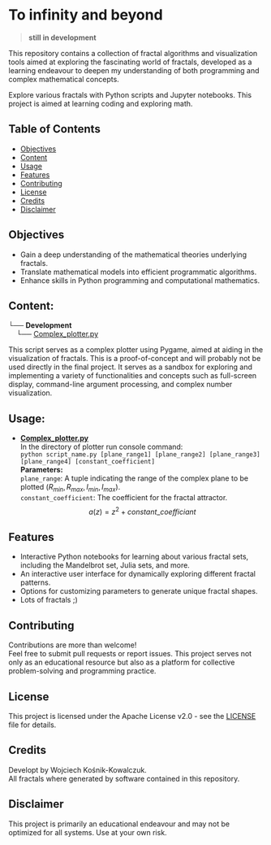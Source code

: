 # To infinity and beyond
> **still in development**

This repository contains a collection of fractal algorithms and visualization tools aimed at exploring the fascinating world of fractals, developed as a learning endeavour to deepen my understanding of both programming and complex mathematical concepts.

Explore various fractals with Python scripts and Jupyter notebooks. This project is aimed at learning coding and exploring math.

## Table of Contents
- [Objectives](#objectives)
- [Content](#content)
- [Usage](#Usage)
- [Features](#features)
- [Contributing](#contributing)
- [License](#license)
- [Credits](#credits)
- [Disclaimer](#disclaimer)

## Objectives

- Gain a deep understanding of the mathematical theories underlying fractals.
- Translate mathematical models into efficient programmatic algorithms.
- Enhance skills in Python programming and computational mathematics.

## Content:

└── **Development** <br>
&nbsp;&nbsp;&nbsp;&nbsp;└── [Complex_plotter.py](Complex_plotter.py)<br>
<!-- indent the block below somehow later -->
This script serves as a complex plotter using Pygame, aimed at aiding in the visualization of fractals. This is a proof-of-concept and will probably not be used directly in the final project. It serves as a sandbox for exploring and implementing a variety of functionalities and concepts such as full-screen display, command-line argument processing, and complex number visualization.

## Usage:

- **[Complex_plotter.py](Complex_plotter.py)**<br>
In the directory of plotter run console command:<br>
`python script_name.py [plane_range1] [plane_range2] [plane_range3] [plane_range4] [constant_coefficient]`<br>
**Parameters:**<br>
`plane_range`: A tuple indicating the range of the complex plane to be plotted ($R_{min}, R_{max}, I_{min}, I_{max}$).<br>
`constant_coefficient`: The coefficient for the fractal attractor.
$$a(z) = z^{2} + constant\_coefficiant$$

## Features
- Interactive Python notebooks for learning about various fractal sets, including the Mandelbrot set, Julia sets, and more.
- An interactive user interface for dynamically exploring different fractal patterns.
- Options for customizing parameters to generate unique fractal shapes.
- Lots of fractals ;)
  
## Contributing
Contributions are more than welcome!<br>
Feel free to submit pull requests or report issues. This project serves not only as an educational resource but also as a platform for collective problem-solving and programming practice.

## License
This project is licensed under the Apache License v2.0 - see the [LICENSE](LICENSE) file for details.

## Credits
Developt by Wojciech Kośnik-Kowalczuk.<br>
All fractals where generated by software contained in this repository.<br>
<!--
This project was informed and inspired by a variety of sources, including academic lectures, online resources, and published literature. I extend my gratitude to the following:
- dr... & mgr... for foundational concepts and direct guidance provided during *Wstęp do programowania* cours at the [Faculty of Mathematics](https://wmat.pwr.edu.pl/) of [Wrocław University of Science and Technology](https://pwr.edu.pl/en/).
- [Title of Book or Article](link to the source) by [Author(s)].
- Any other individuals, communities, or organizations that contributed to your learning or supported the project in any way.-->

## Disclaimer
This project is primarily an educational endeavour and may not be optimized for all systems. Use at your own risk.

